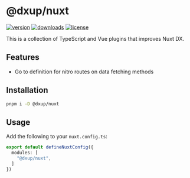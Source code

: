 # @dxup/nuxt

[![version](https://img.shields.io/npm/v/@dxup/nuxt?color=007EC7&label=npm)](https://www.npmjs.com/package/@dxup/nuxt)
[![downloads](https://img.shields.io/npm/dm/@dxup/nuxt?color=007EC7&label=downloads)](https://www.npmjs.com/package/@dxup/nuxt)
[![license](https://img.shields.io/npm/l/@dxup/nuxt?color=007EC7&label=license)](/LICENSE)

This is a collection of TypeScript and Vue plugins that improves Nuxt DX.

## Features

- Go to definition for nitro routes on data fetching methods

## Installation

```bash
pnpm i -D @dxup/nuxt
```

## Usage

Add the following to your `nuxt.config.ts`:

```ts
export default defineNuxtConfig({
  modules: [
    "@dxup/nuxt",
  ]
})
```
